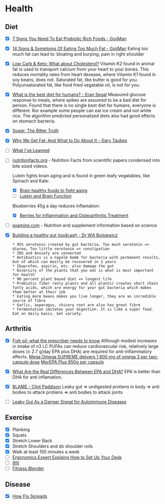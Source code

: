 # Health

## Diet

  - [x] [7 Signs You Need To Eat Probiotic Rich Foods - GojiMan](https://www.youtube.com/watch?v=j3nChO3M208)
  
  - [x] [14 Signs & Symptoms Of Eating Too Much Fat - GojiMan](https://youtu.be/RckqL1IVnXg?t=147)
        Eating too much fat can lead to: bloating and burping, pain in right shoulder
  
  - [x] [Low Carb & Keto: What about Cholesterol?](https://www.youtube.com/watch?v=b7zWNabebxs)
        Vitamin K2 found in animal fat is used to transport calcium from your heart to your bones.
        This reduces mortality rates from heart desease, where Vitamin K1 found in soy beans, does not.
        Saturated fat, like butter is good for you.
        Polyunsaturated fat, like food fried vegatable oil, is not for you.

  - [x] [What is the best diet for humans? - Eran Segal](https://www.youtube.com/watch?v=0z03xkwFbw4)
        Measured glucose response to meals, where spikes are assumed to be a bad diet for person.
        Found that there is no single best diet for humans, everyone is different.
        Ror example some people can eat ice cream and not white rice.
        The algorithm predicted personalized diets also had good effects on stomach bacteria.
        
  - [x] [Sugar: The Bitter Truth](https://www.youtube.com/watch?v=dBnniua6-oM)
  
  - [x] [Why We Get Fat: And What to Do About It - Gary Taubes](https://www.amazon.com/Why-We-Get-Fat-About-ebook/dp/B003WUYOQ6/ref=cm_cr_arp_d_product_top?ie=UTF8)

  - [ ] [What I've Leanred](https://www.youtube.com/channel/UCqYPhGiB9tkShZorfgcL2lA)

  - [ ] [nutritionfacts.org](https://nutritionfacts.org/) - Nutrition Facts from scientific papers condensed into bite sized videos.
  
    Lutein fights brain aging and is found in green leafy vegatables, like Spinach and Kale:
    
      -  [x] [Brain healthy foods to fight aging](https://nutritionfacts.org/video/brain-healthy-foods-to-fight-aging/)
      -  [ ] [Lutein and Brain Function](https://www.ncbi.nlm.nih.gov/pmc/articles/PMC4638416/)
      
    Blueberries 45g a day reduces inflamation:
    
      -  [x] [Berries for Inflammation and Osteoarthritis Treatment](https://nutritionfacts.org/video/berries-for-inflammation-and-osteoarthritis-treatment/)
      
  - [ ] [examine.com](https://examine.com/) - Nutrition and supplement information based on science
  
  - [x] [Building a healthy gut (podcast) - Dr Will Bulsiewicz](https://plantproof.com/building-a-healthy-gut-with-dr-will-bulsiewicz/)
  
        * 95% serotonin created by gut bacteria. Too much serotonin => diarea, Too little serotonin => constipation 
        * IBS and Anxiety are connected
        * Antibiotics is a napalm bomb for bacteria with permanent results, but of which can mostly be recovered in 2 years
        * Ibuprofen, aspirin, etc. also damage the gut
        * Diversity of the plants that you eat is what is most important for health
        * 90 percent plant based diet => longest life
        * Prebiotic fiber (only plants and all plants) creates short chain fatty acids, which are energy for your gut bacteria which makes them better at their job 
        * Eating more beans makes you live longer, they are an incredible source of fibre
        * Garlic, asparagus, chicory root are also has great fibre
        * Fermentation imitates your digestion. It is like a super food. Eat on daily basis. Get variety.

## Arthritis

  - [x] [Fish oil: what the prescriber needs to know](https://www.ncbi.nlm.nih.gov/pmc/articles/PMC1526555/)
        Although modest increases in intake of n3 LC PUFAs can reduce cardiovascular risk, relatively large doses (≥ 2.7 g/day         EPA plus DHA) are required for anti-inflammatory effects.
        [Mega Omega SUPREME delivers 1 600 mg of omega 3 per two-capsule dose](https://therealthing.co.za/the-real-thing-mega-omega-supreme.html)
        [MorEPA Plus 850g per capsule](http://www.minami-nutrition.com/products/morepa-plus)
  - [x] [What Are the Real Differences Between EPA and DHA?](https://blog.zonediet.com/drsears/blog/what-are-the-real-differences-between-epa-and-dha)
        EPA is better than DHA for anti inflamation.
        
  - [x] [BLAME - Clint Paddison](https://www.youtube.com/watch?v=G96U17hA-FI)
        Leaky gut => undigested protiens in body => anti bodies to attack protiens => anti bodies to attack joints
        
  - [ ] [Leaky Gut As a Danger Signal for Autoimmune Diseases](https://www.ncbi.nlm.nih.gov/pmc/articles/PMC5440529/)
          
## Exercise

  - [x] Planking
  - [x] Squats
  - [x] Stretch Lower Back
  - [x] Stretch Shoulders and do shoulder rolls
  - [x] Walk at least 150 minutes a week
  - [ ] [Ergonomics Expert Explains How to Set Up Your Desk](https://youtu.be/F8_ME4VwTiw)
  - [ ] [8fit](https://8fit.com/)
  - [ ] [Fitness Blender](https://www.youtube.com/channel/UCiP6wD_tYlYLYh3agzbByWQ)

## Disease

  - [x] [How Flu Spreads](https://www.cdc.gov/flu/about/disease/spread.htm)
